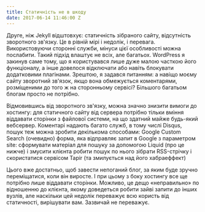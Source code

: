 ```yaml
---
title: Статичність не в шкоду
date: 2017-06-14 11:46:00 Z
---
```


Друге, ніж Jekyll відштовхує: статичність зібраного сайту, відсутність зворотного зв'язку. Це в рівній мірі і недолік, і перевага. Використовуючи сторонні служби, мінуси цієї особливості можна послабити. Такий підхід влаштує не всіх, але багатьох. WordPress я закинув саме тому, що я користувався лише дуже малою часткою його функціоналу, а інше довелося відключати або навіть блокувати додатковими плагінами. Зрештою, я задався питанням: а навіщо моєму сайту зворотний зв'язок, якщо вона обмежується коментарями, розміщеними до того ж на сторонньому сервісі? Більшого багатьом блогам просто не потрібно.

Відмовившись від зворотного зв'язку, можна значно знизити вимоги до хостингу: для статичного сайту від сервера потрібно тільки вміння віддавати сторінки з файлової системи, на що здатний майже будь-який вебсервер. Коментарі надають багато служб, в тому числі Disqus, пошук теж можна зробити декількома способами:
Google Custom Search (очевидно)
форма, яка відправляє запит в Google з параметром site:
сформувати матеріал для пошуку за допомогою Liquid (про це нижче) і змусити клієнта робити пошук по нього
зібрати RSS-стрічку і скористатися сервісом Tapir (та змилується над його хабраеффект)

Цього вже достатньо, щоб завести непоганий блог, за яким буде зручно переміщатися, коли він виросте. І при цьому з боку хостингу все ще потрібно лише віддавати сторінки. Можливо, це дещо «неправильно» по відношенню до клієнта, якому доведеться робити зайві запити до інших вузлів, але наскільки цей недолік переважує всю користь від статичності, вирішувати вам. Зазвичай не переважує.